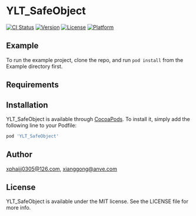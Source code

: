 # YLT_SafeObject

[![CI Status](https://img.shields.io/travis/xphaijj0305@126.com/YLT_SafeObject.svg?style=flat)](https://travis-ci.org/xphaijj0305@126.com/YLT_SafeObject)
[![Version](https://img.shields.io/cocoapods/v/YLT_SafeObject.svg?style=flat)](https://cocoapods.org/pods/YLT_SafeObject)
[![License](https://img.shields.io/cocoapods/l/YLT_SafeObject.svg?style=flat)](https://cocoapods.org/pods/YLT_SafeObject)
[![Platform](https://img.shields.io/cocoapods/p/YLT_SafeObject.svg?style=flat)](https://cocoapods.org/pods/YLT_SafeObject)

## Example

To run the example project, clone the repo, and run `pod install` from the Example directory first.

## Requirements

## Installation

YLT_SafeObject is available through [CocoaPods](https://cocoapods.org). To install
it, simply add the following line to your Podfile:

```ruby
pod 'YLT_SafeObject'
```

## Author

xphaijj0305@126.com, xianggong@anve.com

## License

YLT_SafeObject is available under the MIT license. See the LICENSE file for more info.
